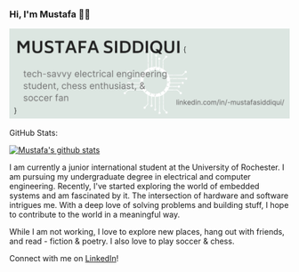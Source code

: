 ### Hi, I'm Mustafa 👋🏼

![headerImage](https://github.com/mustafa-siddiqui/mustafa-siddiqui/blob/master/headerImage.png)

<github-stats>
<summary>GitHub Stats:</summary>
  
[![Mustafa's github stats](https://github-readme-stats.vercel.app/api?username=mustafa-siddiqui&hide=issues,contribs,prs)](https://github.com/anuraghazra/github-readme-stats)

</github-stats>

I am currently a junior international student at the University of Rochester. I am pursuing my undergraduate degree in electrical and computer engineering. Recently, I've started exploring the world of embedded systems and am fascinated by it. The intersection of hardware and software intrigues me. With a deep love of solving problems and building stuff, I hope to contribute to the world in a meaningful way.

While I am not working, I love to explore new places, hang out with friends, and read - fiction & poetry. I also love to play soccer & chess.

Connect with me on [LinkedIn](https://www.linkedin.com/in/-mustafasiddiqui/)!
